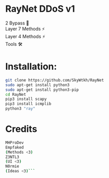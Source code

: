 # RayNet DDoS v1
2 Bypass 🐐<br>Layer 7 Methods ⚡<br>Layer 4 Methods ⚡<br>Tools 🛠️<br>

# Installation:
```sh
git clone https://github.com/SkyWtkh/RayNet
sudo apt-get install python3
sudo apt-get install python3-pip
cd RayNet
pip3 install scapy
pip3 install icmplib
python3 "ray"
```
# Credits
```sh
MHProDev
Empfaked
(Methods <3)
Z3NTL3
(UI <3)
N0rmie
(Ideas <3)```

